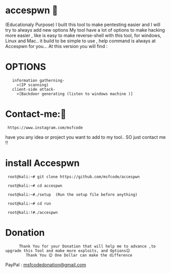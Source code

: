 # accespwn  👤
(Educationaly Purpose)
I built this tool to make pentesting easier and I will try to always add new options
My tool have a lot of options to make hacking more easier , like is easy to make reverse-shell with this tool, for windows, Linux and Mac..
it build to be simple to use , help command is always at Accespwn for you...
At this version you will find :
# OPTIONS
       information gatherning-
         >(IP scanning)
       client-side attack- 
         >[Backdoor generating (listen to windows machine )]
           
# Contact-me:👻
     https://www.instagram.com/msfcode
 have you any idea or project you want to add to my tool.. SO just contact me !!
 # install Accespwn
     root@kali:~# git clone https://github.com/msfcode/accespwn
     
     root@kali:~# cd accespwn 
     
     root@kali:~#./setup  (Run the setup file before anything)
     
     root@kali:~# cd run
     
     root@kali:!#./accespwn
    
# Donation

          Thank You for your Donation that will help me to advance ,to upgrade this Tool and make more exploits, and Options😊
             Thank You 😊 One Dollar can make the difference
  PayPal : msfcodedonation@gmail.com 
